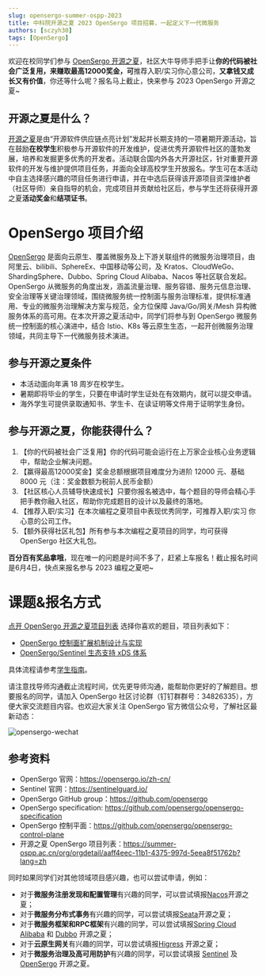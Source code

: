 ```yaml
---
slug: opensergo-summer-ospp-2023
title: 中科院开源之夏 2023 OpenSergo 项目招募，一起定义下一代微服务
authors: [sczyh30]
tags: [OpenSergo]
---
```


欢迎在校同学们参与 [OpenSergo 开源之夏](https://summer-ospp.ac.cn/org/orgdetail/aaff4eec-11b1-4375-997d-5eea8f51762b?lang=zh)，社区大牛导师手把手让**你的代码被社会广泛复用，来赚取最高12000奖金，可**推荐入职/实习你心意公司，**又拿钱又成长又有价值**，你还等什么呢？报名马上截止，快来参与 2023 OpenSergo 开源之夏~

## 开源之夏是什么？

[开源之夏](https://summer-ospp.ac.cn/)是由“开源软件供应链点亮计划”发起并长期支持的一项暑期开源活动，旨在鼓励**在校学生**积极参与开源软件的开发维护，促进优秀开源软件社区的蓬勃发展，培养和发掘更多优秀的开发者。活动联合国内外各大开源社区，针对重要开源软件的开发与维护提供项目任务，并面向全球高校学生开放报名。学生可在本活动中自主选择感兴趣的项目任务进行申请，并在中选后获得该开源项目资深维护者（社区导师）亲自指导的机会，完成项目并贡献给社区后，参与学生还将获得开源之夏**活动奖金**和**结项证书**。

# OpenSergo 项目介绍

[OpenSergo](https://opensergo.io/zh-cn/) 是面向云原生、覆盖微服务及上下游关联组件的微服务治理项目，由 阿里云、bilibili、SphereEx、中国移动等公司，及 Kratos、CloudWeGo、ShardingSphere、Dubbo、Spring Cloud Alibaba、Nacos 等社区联合发起。OpenSergo 从微服务的角度出发，涵盖流量治理、服务容错、服务元信息治理、安全治理等关键治理领域，围绕微服务统一控制面与服务治理标准，提供标准通用、专业的微服务治理解决方案与规范，全方位保障 Java/Go/网关/Mesh 异构微服务体系的高可用。在本次开源之夏活动中，同学们将参与到 OpenSergo 微服务统一控制面的核心演进中，结合 Istio、K8s 等云原生生态，一起开创微服务治理领域，共同主导下一代微服务技术演进。

## 参与开源之夏条件

- 本活动面向年满 18 周岁在校学生。
- 暑期即将毕业的学生，只要在申请时学生证处在有效期内，就可以提交申请。
- 海外学生可提供录取通知书、学生卡、在读证明等文件用于证明学生身份。

## 参与开源之夏，你能获得什么？

1. 【你的代码被社会广泛复用】你的代码可能会运行在上万家企业核心业务逻辑中，帮助企业解决问题。
2. 【赢得最高12000奖金】奖金总额根据项目难度分为进阶 12000 元、基础 8000 元（注：奖金数额为税前人民币金额）
3. 【社区核心人员辅导快速成长】只要你报名被选中，每个题目的导师会精心手把手教你融入社区，帮助你完成题目的设计以及最终的落地。
4. 【推荐入职/实习】在本次编程之夏项目中表现优秀同学，可推荐入职/实习 你心意的公司工作。
5. 【额外获得社区礼包】所有参与本次编程之夏项目的同学，均可获得 OpenSergo 社区大礼包。

**百分百有奖品拿哦**，现在唯一的问题是时间不多了，赶紧上车报名！截止报名时间是6月4日，快点来报名参与 2023 编程之夏吧~

# 课题&报名方式

[点开 OpenSergo 开源之夏项目列表](https://summer-ospp.ac.cn/org/orgdetail/aaff4eec-11b1-4375-997d-5eea8f51762b?lang=zh) 选择你喜欢的题目，项目列表如下：

- [OpenSergo 控制面扩展机制设计与实现](https://summer-ospp.ac.cn/org/prodetail/23aaf0425?list=org&navpage=org)
- [OpenSergo/Sentinel 生态支持 xDS 体系](https://summer-ospp.ac.cn/org/prodetail/23aaf0426?list=org&navpage=org)

具体流程请参考[学生指南](https://summer-ospp.ac.cn/help/student/)。

请注意找导师沟通截止流程时间，优先更导师沟通，能帮助你更好的了解题目。想要报名的同学，请加入 OpenSergo 社区讨论群（钉钉群群号：34826335），方便大家交流题目内容。也欢迎大家关注 OpenSergo 官方微信公众号，了解社区最新动态：

![opensergo-wechat](../../docusaurus-plugin-content-docs/current/resources/wechat-official-account.jpg)

## 参考资料

- OpenSergo 官网：https://opensergo.io/zh-cn/
- Sentinel 官网：https://sentinelguard.io/
- OpenSergo GitHub group：https://github.com/opensergo
- OpenSergo specification: https://github.com/opensergo/opensergo-specification
- OpenSergo 控制平面：https://github.com/opensergo/opensergo-control-plane
- 开源之夏 OpenSergo 项目列表：https://summer-ospp.ac.cn/org/orgdetail/aaff4eec-11b1-4375-997d-5eea8f51762b?lang=zh

同时如果同学们对其他领域项目感兴趣，也可以尝试申请，例如：

- 对于**微服务注册发现和配置管理**有兴趣的同学，可以尝试填报[Nacos](https://nacos.io/zh-cn/blog/iscas2023.html)开源之夏；
- 对于**微服务分布式事务**有兴趣的同学，可以尝试填报[Seata](https://summer-ospp.ac.cn/org/orgdetail/064c15df-705c-483a-8fc8-02831370db14?lang=zh)开源之夏；
- 对于**微服务框架和RPC框架**有兴趣的同学，可以尝试填报[Spring Cloud Alibaba](https://summer-ospp.ac.cn/org/orgdetail/41d68399-ed48-4d6d-9d4d-3ff4128dc132?lang=zh) 和 [Dubbo](https://summer-ospp.ac.cn/org/orgdetail/a7f6e2ad-4acc-47f8-9471-4e54b9a166a6?lang=zh) 开源之夏；
- 对于**云原生网关**有兴趣的同学，可以尝试填报[Higress](https://higress.io/zh-cn/blog/ospp-2023) 开源之夏；
- 对于**微服务治理及高可用防护**有兴趣的同学，可以尝试填报 [Sentinel](https://summer-ospp.ac.cn/org/orgdetail/5e879522-bd90-4a8b-bf8b-b11aea48626b?lang=zh) 及 [OpenSergo](https://summer-ospp.ac.cn/org/orgdetail/aaff4eec-11b1-4375-997d-5eea8f51762b?lang=zh) 开源之夏。
